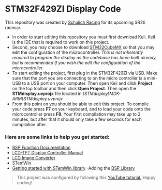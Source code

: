 ﻿# STM32F429ZI Display Code

This repository was created by [Schulich Racing](https://www.schulichracing.ca/) for its upcoming SR20 racecar. 
- In order to start editing this repository you must first download [Keil](https://www.keil.com/demo/eval/arm.htm). Keil is the IDE that is required to work on this project.
- Second, you may choose to download [STM32CubeMX](https://www.st.com/en/development-tools/stm32cubemx.html) so that you may edit the configuration of the microcontroller. *This is not inherently required to program the display as the codebase has been built already, but is recommended if you wish the edit the configuration of the microcontroller.*
- To start editing the project, first plug in the STM32F429ZI via USB. Make sure that the port you are connecting to on the micro controller is a mini-USB to a USB port on your computer. Then open Keil and click **Project** on the top toolbar and then click **Open Project**. Then open the **STMdisplay.uvprojx** file located in *\STMdisplay\MDK-ARM\STMdisplay.uvprojx*
- From this point on you should be able to edit this project. To compile your code press **F7** on your keyboard, and to load your code onto the microcontroller press **F8**. Your first compilation may take up to 2 minutes, but after that it should only take a few seconds for each compilation after.

### Here are some links to help you get started:
- [BSP Function Documentation](https://documentation.help/STM32F429I-Discovery-BSP-Driver/group__STM32F429I__DISCOVERY__LCD__Exported__Functions.html)
- [LCD-TFT Display Controller Manual](https://www.st.com/content/ccc/resource/technical/document/application_note/group0/25/ca/f9/b4/ae/fc/4e/1e/DM00287603/files/DM00287603.pdf/jcr:content/translations/en.DM00287603.pdf)
- [LCD Image Converter](https://github.com/riuson/lcd-image-converter)
-  [STemWin](https://www.st.com/en/embedded-software/stemwin.html)
- [Getting started with STemWin library](https://www.st.com/content/ccc/resource/technical/document/application_note/54/c9/95/42/8c/0b/43/69/DM00089670.pdf/files/DM00089670.pdf/jcr:content/translations/en.DM00089670.pdf)
-Adding the [BSP Library](https://community.st.com/s/question/0D50X0000AtidTbSQI/how-to-add-bsp-library-cubemxide)
> This project was configured by following this [YouTube tutorial.](https://www.youtube.com/watch?v=u_TVAudWabI)
> Happy coding!
